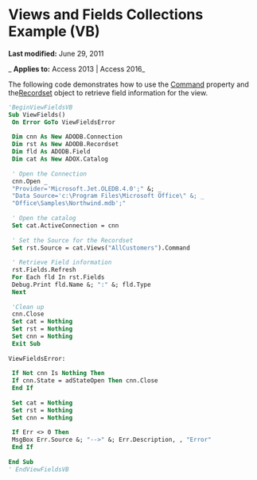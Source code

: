 
# Views and Fields Collections Example (VB)

 **Last modified:** June 29, 2011

 _ **Applies to:** Access 2013 | Access 2016_

The following code demonstrates how to use the [Command](96b5fc97-f426-8540-fce0-2319ac8524a5.md) property and the[Recordset](0f963bf8-f066-dc8a-b754-f427de712df1.md) object to retrieve field information for the view.




```vb
'BeginViewFieldsVB 
Sub ViewFields() 
 On Error GoTo ViewFieldsError 
 
 Dim cnn As New ADODB.Connection 
 Dim rst As New ADODB.Recordset 
 Dim fld As ADODB.Field 
 Dim cat As New ADOX.Catalog 
 
 ' Open the Connection 
 cnn.Open _ 
 "Provider='Microsoft.Jet.OLEDB.4.0';" &; _ 
 "Data Source='c:\Program Files\Microsoft Office\" &; _ 
 "Office\Samples\Northwind.mdb';" 
 
 ' Open the catalog 
 Set cat.ActiveConnection = cnn 
 
 ' Set the Source for the Recordset 
 Set rst.Source = cat.Views("AllCustomers").Command 
 
 ' Retrieve Field information 
 rst.Fields.Refresh 
 For Each fld In rst.Fields 
 Debug.Print fld.Name &; ":" &; fld.Type 
 Next 
 
 'Clean up 
 cnn.Close 
 Set cat = Nothing 
 Set rst = Nothing 
 Set cnn = Nothing 
 Exit Sub 
 
ViewFieldsError: 
 
 If Not cnn Is Nothing Then 
 If cnn.State = adStateOpen Then cnn.Close 
 End If 
 
 Set cat = Nothing 
 Set rst = Nothing 
 Set cnn = Nothing 
 
 If Err <> 0 Then 
 MsgBox Err.Source &; "-->" &; Err.Description, , "Error" 
 End If 
 
End Sub 
' EndViewFieldsVB 

```

